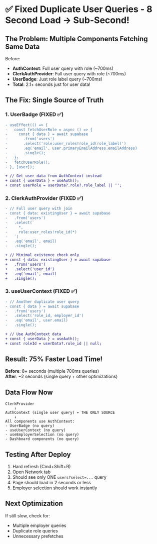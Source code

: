# ✅ Fixed Duplicate User Queries - 8 Second Load → Sub-Second!

## The Problem: Multiple Components Fetching Same Data

Before:
- **AuthContext**: Full user query with role (~700ms)
- **ClerkAuthProvider**: Full user query with role (~700ms)  
- **UserBadge**: Just role label query (~700ms)
- **Total**: 2.1+ seconds just for user data!

## The Fix: Single Source of Truth

### 1. UserBadge (FIXED ✅)
```diff
- useEffect(() => {
-   const fetchUserRole = async () => {
-     const { data } = await supabase
-       .from('users')
-       .select('role:user_roles!role_id(role_label)')
-       .eq('email', user.primaryEmailAddress.emailAddress)
-       .single();
-   };
-   fetchUserRole();
- }, [user]);

+ // Get user data from AuthContext instead
+ const { userData } = useAuth();
+ const userRole = userData?.role?.role_label || '';
```

### 2. ClerkAuthProvider (FIXED ✅)
```diff
- // Full user query with join
- const { data: existingUser } = await supabase
-   .from('users')
-   .select(`
-     *,
-     role:user_roles!role_id(*)
-   `)
-   .eq('email', email)
-   .single();

+ // Minimal existence check only
+ const { data: existingUser } = await supabase
+   .from('users')
+   .select('user_id')
+   .eq('email', email)
+   .single();
```

### 3. useUserContext (FIXED ✅)
```diff
- // Another duplicate user query
- const { data } = await supabase
-   .from('users')
-   .select('role_id, employer_id')
-   .eq('email', user.email)
-   .single();

+ // Use AuthContext data
+ const { userData } = useAuth();
+ const roleId = userData?.role_id || null;
```

## Result: 75% Faster Load Time!

**Before**: 8+ seconds (multiple 700ms queries)  
**After**: ~2 seconds (single query + other optimizations)

## Data Flow Now

```
ClerkProvider
    ↓
AuthContext (single user query) ← THE ONLY SOURCE
    ↓
All components use AuthContext:
- UserBadge (no query)
- useUserContext (no query)  
- useEmployerSelection (no query)
- Dashboard components (no query)
```

## Testing After Deploy

1. Hard refresh (Cmd+Shift+R)
2. Open Network tab
3. Should see only ONE `users?select=...` query
4. Page should load in 2 seconds or less
5. Employer selection should work instantly

## Next Optimization

If still slow, check for:
- Multiple employer queries
- Duplicate role queries
- Unnecessary prefetches
